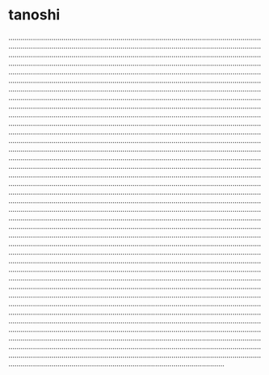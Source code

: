 # tanoshi

..................................................................................................................................................................................................................................................................................................................................................................................................................................................................................................................................................................................................................................................................................................................................................................................................................................................................................................................................................................................................................................................................................................................................................................................................................................................................................................................................................................................................................................................................................................................................................................................................................................................................................................................................................................................................................................................................................................................................................................................................................................................................................................................................................................................................................................................................................................................................................................................................................................................................................................................................................................................................................................................................................................................................................................................................................................................................................................................................................................................................................................................................................................................................................................................................................................................................................................................................................................................................................................................................................................................................................................................................................................................................................................................................................................................................................................................................................................................................................................................................................................................................................................................................................................................................................................................................................................................................................................................................................................................................................................................................................................................................................................................................................................................................................................................................................................................................................................................................................................................................................